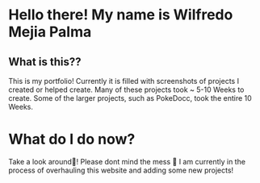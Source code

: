 # Hello there! My name is Wilfredo Mejia Palma
## What is this??
This is my portfolio! Currently it is filled with screenshots of projects I created or helped create. Many of these projects took ~ 5-10 Weeks to create. Some of the larger projects, such as PokeDocc, took the entire 10 Weeks.

# What do I do now?
Take a look around👀! Please dont mind the mess 🧹 I am currently in the process of overhauling this website and adding some new projects!

